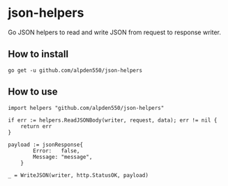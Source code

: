# json-helpers

Go JSON helpers to read and write JSON  from request to response writer.


## How to install

```
go get -u github.com/alpden550/json-helpers
```

## How to use

```
import helpers "github.com/alpden550/json-helpers"

if err := helpers.ReadJSONBody(writer, request, data); err != nil {
    return err
}

payload := jsonResponse{
		Error:   false,
		Message: "message",
	}

_ = WriteJSON(writer, http.StatusOK, payload)
```
